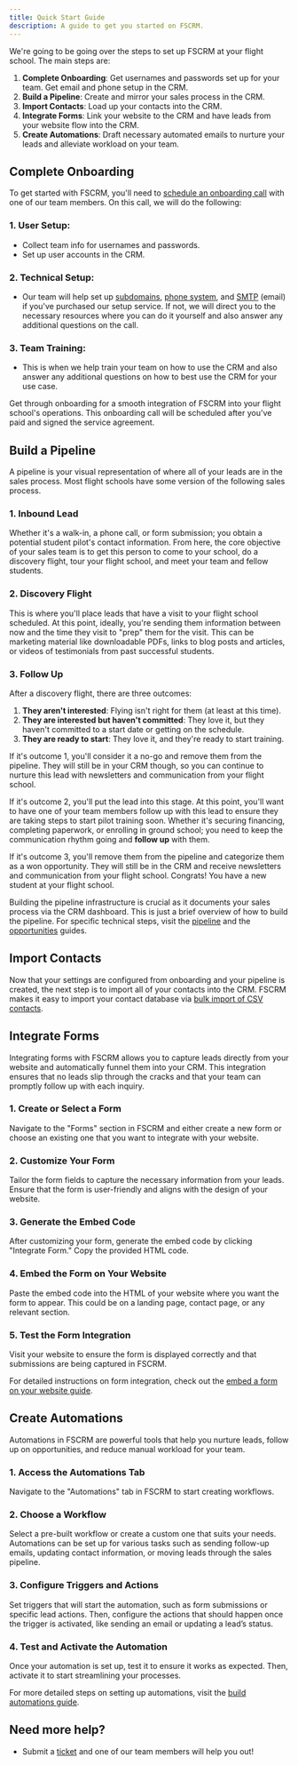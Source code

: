 ```yaml
---
title: Quick Start Guide
description: A guide to get you started on FSCRM.
---
```


We're going to be going over the steps to set up FSCRM at your flight school. The main steps are:

1. **Complete Onboarding**: Get usernames and passwords set up for your team. Get email and phone setup in the CRM.
2. **Build a Pipeline**: Create and mirror your sales process in the CRM.
3. **Import Contacts**: Load up your contacts into the CRM.
4. **Integrate Forms**: Link your website to the CRM and have leads from your website flow into the CRM.
5. **Create Automations**: Draft necessary automated emails to nurture your leads and alleviate workload on your team.

## Complete Onboarding

To get started with FSCRM, you'll need to [schedule an onboarding call](https://rightruddermarketing.com/schedule-call) with one of our team members. On this call, we will do the following:

### 1. **User Setup:**
   - Collect team info for usernames and passwords.
   - Set up user accounts in the CRM.

### 2. **Technical Setup:**
   - Our team will help set up [subdomains](/guides/setup-subdomain), [phone system](/guides/setup-phone-system), and [SMTP](/guides/setup-email) (email) if you've purchased our setup service. If not, we will direct you to the necessary resources where you can do it yourself and also answer any additional questions on the call.

### 3. **Team Training:**
   - This is when we help train your team on how to use the CRM and also answer any additional questions on how to best use the CRM for your use case.

Get through onboarding for a smooth integration of FSCRM into your flight school's operations. This onboarding call will be scheduled after you've paid and signed the service agreement.

## Build a Pipeline

A pipeline is your visual representation of where all of your leads are in the sales process. Most flight schools have some version of the following sales process.

### 1. **Inbound Lead**

Whether it's a walk-in, a phone call, or form submission; you obtain a potential student pilot's contact information. From here, the core objective of your sales team is to get this person to come to your school, do a discovery flight, tour your flight school, and meet your team and fellow students.

### 2. **Discovery Flight**

This is where you'll place leads that have a visit to your flight school scheduled. At this point, ideally, you're sending them information between now and the time they visit to "prep" them for the visit. This can be marketing material like downloadable PDFs, links to blog posts and articles, or videos of testimonials from past successful students.

### 3. **Follow Up**

After a discovery flight, there are three outcomes:

1. **They aren't interested**: Flying isn't right for them (at least at this time).
2. **They are interested but haven't committed**: They love it, but they haven't committed to a start date or getting on the schedule.
3. **They are ready to start**: They love it, and they're ready to start training.

If it's outcome 1, you'll consider it a no-go and remove them from the pipeline. They will still be in your CRM though, so you can continue to nurture this lead with newsletters and communication from your flight school.

If it's outcome 2, you'll put the lead into this stage. At this point, you'll want to have one of your team members follow up with this lead to ensure they are taking steps to start pilot training soon. Whether it's securing financing, completing paperwork, or enrolling in ground school; you need to keep the communication rhythm going and **follow up** with them.

If it's outcome 3, you'll remove them from the pipeline and categorize them as a won opportunity. They will still be in the CRM and receive newsletters and communication from your flight school. Congrats! You have a new student at your flight school.

Building the pipeline infrastructure is crucial as it documents your sales process via the CRM dashboard. This is just a brief overview of how to build the pipeline. For specific technical steps, visit the [pipeline](/features/pipeline) and the [opportunities](/features/opportunities) guides.

## Import Contacts

Now that your settings are configured from onboarding and your pipeline is created, the next step is to import all of your contacts into the CRM. FSCRM makes it easy to import your contact database via [bulk import of CSV contacts](/guides/bulk-import-contacts).

## Integrate Forms

Integrating forms with FSCRM allows you to capture leads directly from your website and automatically funnel them into your CRM. This integration ensures that no leads slip through the cracks and that your team can promptly follow up with each inquiry.

### 1. **Create or Select a Form**

Navigate to the "Forms" section in FSCRM and either create a new form or choose an existing one that you want to integrate with your website.

### 2. **Customize Your Form**

Tailor the form fields to capture the necessary information from your leads. Ensure that the form is user-friendly and aligns with the design of your website.

### 3. **Generate the Embed Code**

After customizing your form, generate the embed code by clicking "Integrate Form." Copy the provided HTML code.

### 4. **Embed the Form on Your Website**

Paste the embed code into the HTML of your website where you want the form to appear. This could be on a landing page, contact page, or any relevant section.

### 5. **Test the Form Integration**

Visit your website to ensure the form is displayed correctly and that submissions are being captured in FSCRM.

For detailed instructions on form integration, check out the [embed a form on your website guide](/guides/embed-form).

## Create Automations

Automations in FSCRM are powerful tools that help you nurture leads, follow up on opportunities, and reduce manual workload for your team.

### 1. **Access the Automations Tab**

Navigate to the "Automations" tab in FSCRM to start creating workflows.

### 2. **Choose a Workflow**

Select a pre-built workflow or create a custom one that suits your needs. Automations can be set up for various tasks such as sending follow-up emails, updating contact information, or moving leads through the sales pipeline.

### 3. **Configure Triggers and Actions**

Set triggers that will start the automation, such as form submissions or specific lead actions. Then, configure the actions that should happen once the trigger is activated, like sending an email or updating a lead’s status.

### 4. **Test and Activate the Automation**

Once your automation is set up, test it to ensure it works as expected. Then, activate it to start streamlining your processes.

For more detailed steps on setting up automations, visit the [build automations guide](/guides/build-automations).

## Need more help?

- Submit a [ticket](https://flightschoolcrm.com/contact) and one of our team members will help you out!
